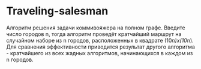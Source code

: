 # Traveling-salesman
Алгоритм решения задачи коммивояжера на полном графе.
Введите число городов n, тогда алгоритм проведёт кратчайший маршрут на случайном наборе из n городов, расположенных в квадрате (10*n)х(10*n).
Для сравнения эффективности приводится результат другого алгоритма - кратчайшего из всех жадных алгоритмов, начинающихся в каждом из n городов.
